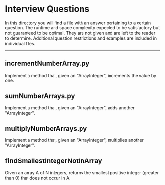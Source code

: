 # Interview Questions

In this directory you will find a file with an answer pertaining to a certain question. The runtime and space complexity expected to be satisfactory but not guaranteed to be optimal. They are not given and are left to the reader to determine. Additional question restrictions and examples are included in individual files.

---

## incrementNumberArray.py

Implement a method that, given an "ArrayInteger", increments the value by one.

## sumNumberArrays.py

Implement a method that, given an "ArrayInteger", adds another "ArrayInteger".

## multiplyNumberArrays.py

Implement a method that, given an "ArrayInteger", multiplies another "ArrayInteger". 

## findSmallestIntegerNotInArray

Given an array A of N integers, returns the smallest positive integer (greater than 0) that does not occur in A.
